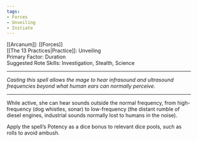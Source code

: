 ```yaml
---
tags:
- Forces
- Unveiling
- Initiate
---
```


[[Arcanum]]: [[Forces]]\
[[The 13 Practices|Practice]]: Unveiling\
Primary Factor: Duration\
Suggested Rote Skills: Investigation, Stealth, Science

---

_Casting this spell allows the mage to hear infrasound and ultrasound frequencies beyond what human ears can normally perceive._

---

While active, she can hear sounds outside the normal frequency, from high-frequency (dog whistles, sonar) to low-frequency (the distant rumble of diesel engines, industrial sounds normally lost to humans in the noise).

Apply the spell’s Potency as a dice bonus to relevant dice pools, such as rolls to avoid ambush.
